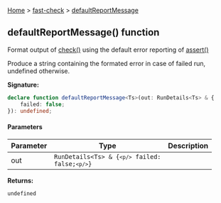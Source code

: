 [Home](/) &gt; [fast-check](../fast-check.md) &gt; [defaultReportMessage](defaultReportMessage_1.md)

## defaultReportMessage() function

Format output of [check()](check_1.md) using the default error reporting of [assert()](assert_1.md)

Produce a string containing the formated error in case of failed run, undefined otherwise.

<b>Signature:</b>

```typescript
declare function defaultReportMessage<Ts>(out: RunDetails<Ts> & {
    failed: false;
}): undefined;
```

#### Parameters

|  Parameter | Type | Description |
|  --- | --- | --- |
|  out | <code>RunDetails&lt;Ts&gt; &amp; {`<p/>`    failed: false;`<p/>`}</code> |  |

<b>Returns:</b>

`undefined`

